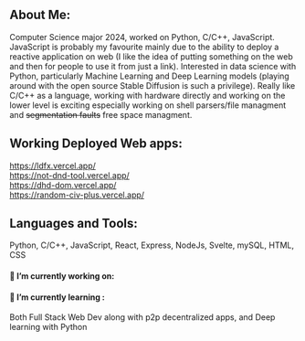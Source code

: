 

## About Me:
Computer Science major 2024, worked on Python, C/C++, JavaScript. JavaScript is probably my favourite mainly due to the  ability to deploy a reactive application on web (I like the idea of putting something on the web and then for people to use it from just a link). Interested in data science with Python, particularly Machine Learning and Deep Learning models (playing around with the open source Stable Diffusion is such a privilege). Really like C/C++ as a language, working with hardware directly and working on the lower level is exciting especially working on shell parsers/file managment and ~~segmentation faults~~ free space managment.


## Working Deployed Web apps:

https://ldfx.vercel.app/ <br />
https://not-dnd-tool.vercel.app/ <br />
https://dhd-dom.vercel.app/ <br />
https://random-civ-plus.vercel.app/ <br />

## Languages and Tools:
Python, C/C++, JavaScript, React, Express, NodeJs, Svelte, mySQL, HTML, CSS

#### 🔭 I’m currently working on: 
#### 🌱 I’m currently learning :
Both Full Stack Web Dev along with p2p decentralized apps, and Deep learning with Python 


